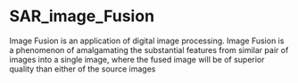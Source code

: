 # SAR_image_Fusion
Image Fusion is an application of digital image processing. Image Fusion is a phenomenon of amalgamating the substantial features from similar pair of images into a single image, where the fused image will be of superior quality than either of the source images

